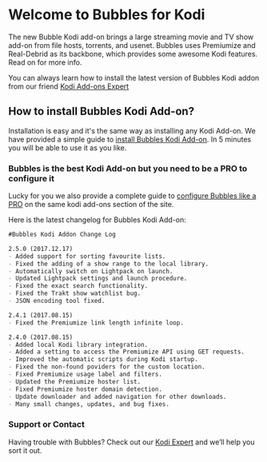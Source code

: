 # Welcome to Bubbles for Kodi

The new Bubble Kodi add-on brings a large streaming movie and TV show add-on from file hosts, torrents, and usenet. Bubbles uses Premiumize and Real-Debrid as its backbone, which provides some awesome Kodi features. Read on for more info.

You can always learn how to install the latest version of Bubbles Kodi addon from our friend [Kodi Add-ons Expert](https://kodi.expert/bubbles-kodi/)

## How to install Bubbles Kodi Add-on?

Installation is easy and it's the same way as installing any Kodi Add-on. We have provided a simple guide to [install Bubbles Kodi Add-on](https://kodi.expert/bubbles-kodi/). In 5 minutes you will be able to use it as you like.

### Bubbles is the best Kodi Add-on but you need to be a PRO to configure it
Lucky for you we also provide a complete guide to [configure Bubbles like a PRO](https://kodi.expert/configure-bubbles-kodi-addon-like-pro/) on the same kodi add-ons section of the site.

Here is the latest changelog for Bubbles Kodi Add-on:

```markdown
#Bubbles Kodi Addon Change Log

2.5.0 (2017.12.17)
- Added support for sorting favourite lists.
- Fixed the adding of a show range to the local library.
- Automatically switch on Lightpack on launch.
- Updated Lightpack settings and launch procedure.
- Fixed the exact search functionality.
- Fixed the Trakt show watchlist bug.
- JSON encoding tool fixed.

2.4.1 (2017.08.15)
- Fixed the Premiumize link length infinite loop.

2.4.0 (2017.08.15)
- Added local Kodi library integration.
- Added a setting to access the Premiumize API using GET requests.
- Improved the automatic scripts during Kodi startup.
- Fixed the non-found poviders for the custom location.
- Fixed Premiumize usage label and filters.
- Updated the Premiumize hoster list.
- Fixed Premiumize hoster domain detection.
- Update downloader and added navigation for other downloads.
- Many small changes, updates, and bug fixes.


```


### Support or Contact

Having trouble with Bubbles? Check out our [Kodi Expert](https://kodi.expert/) and we’ll help you sort it out.
